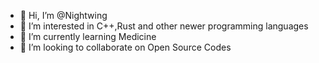 - 👋 Hi, I’m @Nightwing
- 👀 I’m interested in C++,Rust and other newer programming languages
- 🌱 I’m currently learning Medicine
- 💞️ I’m looking to collaborate on Open Source Codes

<!---
JobinsJC/JobinsJC is a ✨ special ✨ repository because its `README.md` (this file) appears on your GitHub profile.
You can click the Preview link to take a look at your changes.
--->
